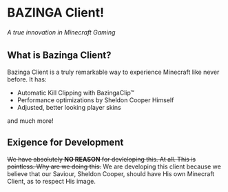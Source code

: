 # BAZINGA Client!
###### A true innovation in Minecraft Gaming

## What is Bazinga Client?
  Bazinga Client is a truly remarkable way to experience Minecraft like never before. It has:
  - Automatic Kill Clipping with BazingaClip™ 
  - Performance optimizations by Sheldon Cooper Himself
  - Adjusted, better looking player skins
 
  and much more!
  
##  Exigence for Development

 ~~We have absolutely **NO REASON** for devleloping this. At all. This is pointless. Why are we doing this.~~
We are developing this client because we believe that our Saviour, Sheldon Cooper, should have His own Minecraft Client, as to respect His image.
